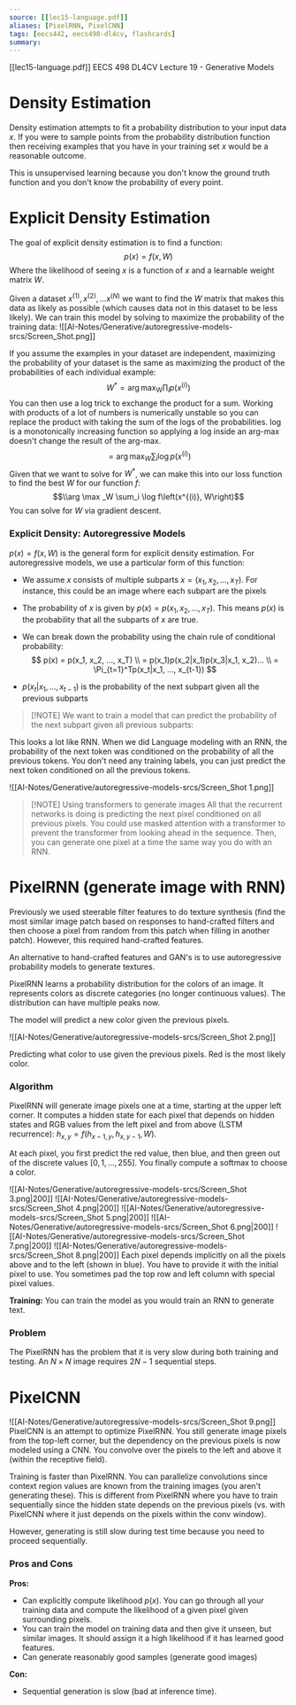```yaml
---
source: [[lec15-language.pdf]]
aliases: [PixelRNN, PixelCNN]
tags: [eecs442, eecs498-dl4cv, flashcards]
summary:
---
```


[[lec15-language.pdf]]
EECS 498 DL4CV Lecture 19 - Generative Models 

# Density Estimation
Density estimation attempts to fit a probability distribution to your input data $x$. If you were to sample points from the probability distribution function then receiving examples that you have in your training set $x$ would be a reasonable outcome.

This is unsupervised learning because you don't know the ground truth function and you don't know the probability of every point.

# Explicit Density Estimation
The goal of explicit density estimation is to find a function:
$$
p(x) = f(x, W)
$$
Where the likelihood of seeing $x$ is a function of $x$ and a learnable weight matrix $W$. 

Given a dataset $x^{(1)}, x^{(2)}, ... x^{(N)}$ we want to find the $W$ matrix that makes this data as likely as possible (which causes data not in this dataset to be less likely). We can train this model by solving to maximize the probability of the training data:
![[AI-Notes/Generative/autoregressive-models-srcs/Screen_Shot.png]]

If you assume the examples in your dataset are independent, maximizing the probability of your dataset is the same as maximizing the product of the probabilities of each individual example:
$$W^*=\arg \max _{\mathrm{W}} \prod_i p\left(x^{(i)}\right)$$
You can then use a log trick to exchange the product for a sum. Working with products of a lot of numbers is numerically unstable so you can replace the product with taking the sum of the logs of the probabilities. $\log$ is a monotonically increasing function so applying a log inside an arg-max doesn't change the result of the arg-max.
$$=\arg \max _W \sum_i \log p\left(x^{(i)}\right)$$
Given that we want to solve for $W^*$, we can make this into our loss function to find the best $W$ for our function $f$:
$$\\arg \max _W \sum_i \log f\left(x^{(i)}, W\right)$$
You can solve for $W$ via gradient descent.

### Explicit Density: Autoregressive Models
$p(x) = f(x, W)$ is the general form for explicit density estimation. For autoregressive models, we use a particular form of this function:
- We assume $x$ consists of multiple subparts $x = (x_1, x_2, ..., x_T)$. For instance, this could be an image where each subpart are the pixels
- The probability of $x$ is given by $p(x) = p(x_1, x_2, ..., x_T)$. This means $p(x$) is the probability that all the subparts of $x$ are true.
- We can break down the probability using the chain rule of conditional probability:
     $$
    p(x) = p(x_1, x_2, ..., x_T) \\ = p(x_1)p(x_2|x_1)p(x_3|x_1, x_2)... \\ = \Pi_{t=1}^Tp(x_t|x_1, ..., x_{t-1})
    $$
    
- $p(x_t|x_1, ..., x_{t-1})$ is the probability of the next subpart given all the previous subparts

> [!NOTE] We want to train a model that can predict the probability of the next subpart given all previous subparts: 

This looks a lot like RNN. When we did Language modeling with an RNN, the probability of the next token was conditioned on the probability of all the previous tokens. You don't need any training labels, you can just predict the next token conditioned on all the previous tokens.

![[AI-Notes/Generative/autoregressive-models-srcs/Screen_Shot 1.png]]

> [!NOTE] Using transformers to generate images
> All that the recurrent networks is doing is predicting the next pixel conditioned on all previous pixels. You could use masked attention with a transformer to prevent the transformer from looking ahead in the sequence. Then, you can generate one pixel at a time the same way you do with an RNN. 

# PixelRNN (generate image with RNN)
Previously we used steerable filter features to do texture synthesis (find the most similar image patch based on responses to hand-crafted filters and then choose a pixel from random from this patch when filling in another patch). However, this required hand-crafted features.

An alternative to hand-crafted features and GAN's is to use autoregressive probability models to generate textures.

PixelRNN learns a probability distribution for the colors of an image. It represents colors as discrete categories (no longer continuous values). The distribution can have multiple peaks now.

The model will predict a new color given the previous pixels.

![[AI-Notes/Generative/autoregressive-models-srcs/Screen_Shot 2.png]]

Predicting what color to use given the previous pixels. Red is the most likely color.

### Algorithm
PixelRNN will generate image pixels one at a time, starting at the upper left corner. It computes a hidden state for each pixel that depends on hidden states and RGB values from the left pixel and from above (LSTM recurrence): $h_{x, y} = f(h_{x-1, y}, h_{x, y-1}, W)$.

At each pixel, you first predict the red value, then blue, and then green out of the discrete values $[0, 1, ..., 255]$. You finally compute a softmax to choose a color.

![[AI-Notes/Generative/autoregressive-models-srcs/Screen_Shot 3.png|200]]
![[AI-Notes/Generative/autoregressive-models-srcs/Screen_Shot 4.png|200]]
![[AI-Notes/Generative/autoregressive-models-srcs/Screen_Shot 5.png|200]]
![[AI-Notes/Generative/autoregressive-models-srcs/Screen_Shot 6.png|200]]
![[AI-Notes/Generative/autoregressive-models-srcs/Screen_Shot 7.png|200]] ![[AI-Notes/Generative/autoregressive-models-srcs/Screen_Shot 8.png|200]]
Each pixel depends implicitly on all the pixels above and to the left (shown in blue). You have to provide it with the initial pixel to use. You sometimes pad the top row and left column with special pixel values.

**Training:** 
You can train the model as you would train an RNN to generate text.

### Problem
The PixelRNN has the problem that it is very slow during both training and testing. An $N \times N$ image requires $2N - 1$ sequential steps.

# PixelCNN
![[AI-Notes/Generative/autoregressive-models-srcs/Screen_Shot 9.png]]
PixelCNN is an attempt to optimize PixelRNN. You still generate image pixels from the top-left corner, but the dependency on the previous pixels is now modeled using a CNN. You convolve over the pixels to the left and above it (within the receptive field). 

Training is faster than PixelRNN. You can parallelize convolutions since context region values are known from the training images (you aren't generating these). This is different from PixelRNN where you have to train sequentially since the hidden state depends on the previous pixels (vs. with PixelCNN where it just depends on the pixels within the conv window).

However, generating is still slow during test time because you need to proceed sequentially.

### Pros and Cons
**Pros:**
- Can explicitly compute likelihood $p(x)$. You can go through all your training data and compute the likelihood of a given pixel given surrounding pixels.
- You can train the model on training data and then give it unseen, but similar images. It should assign it a high likelihood if it has learned good features.
- Can generate reasonably good samples (generate good images)

**Con:**
- Sequential generation is slow (bad at inference time).

